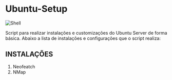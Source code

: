# Ubuntu-Setup

![Shell](https://img.shields.io/badge/shell_script-%23121011.svg?style=for-the-badge&logo=gnu-bash&logoColor=white)

 Script para realizar instalações e customizações do Ubuntu Server de forma básica. Abaixo a lista de instalações e configurações que o script realiza:

## INSTALAÇÕES

1. Neofeatch
2. NMap
